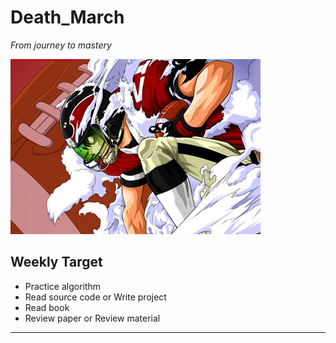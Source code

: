 # Death_March
*From journey to mastery*

![eyeshield_21](./pic/eyeshield_21.jpg)

## Weekly Target
* Practice algorithm
* Read source code or Write project
* Read book
* Review paper or Review material
****



